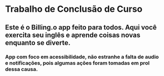 # Trabalho de Conclusão de Curso

## Este é o Billing.o app feito para todos. Aqui você exercita seu inglês e aprende coisas novas enquanto se diverte.
### App com foco em acessibilidade, não estranhe a falta de audio e notificações, pois algumas ações foram tomadas em prol dessa causa.
